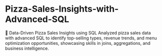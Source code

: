 # Pizza-Sales-Insights-with-Advanced-SQL
🍕 Data-Driven Pizza Sales Insights using SQL Analyzed pizza sales data with advanced SQL to identify top-selling types, revenue trends, and menu optimization opportunities, showcasing skills in joins, aggregations, and business intelligence.
